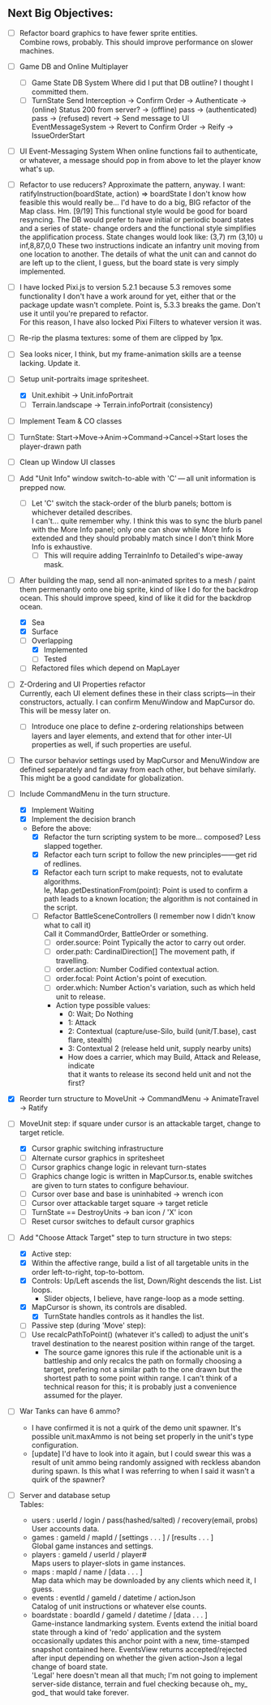 ## Next Big Objectives:
- [ ] Refactor board graphics to have fewer sprite entities.  
      Combine rows, probably. This should improve performance on slower machines.
- [ ] Game DB and Online Multiplayer
    - [ ] Game State DB System
          Where did I put that DB outline? I thought I committed them.
    - [ ] TurnState Send Interception
          → Confirm Order
          → Authenticate
            → (online) Status 200 from server?
            → (offline) pass
          → (authenticated) pass
          → (refused) revert
            → Send message to UI EventMessageSystem
            → Revert to Confirm Order
          → Reify
          → IssueOrderStart
- [ ] UI Event-Messaging System
      When online functions fail to authenticate, or whatever, a message should pop in
      from above to let the player know what's up.

- [ ] Refactor to use reducers? Approximate the pattern, anyway.
      I want: ratifyInstruction(boardState, action) => boardState
      I don't know how feasible this would really be... I'd have to do a big, BIG refactor
      of the Map class. Hm.
      [9/19] This functional style would be good for board resyncing.
      The DB would prefer to have initial or periodic board states and a series of state-
      change orders and the functional style simplifies the applification process.
      State changes would look like:
        (3,7) rm
        (3,10) u inf,8,87,0,0
      These two instructions indicate an infantry unit moving from one location to another.
      The details of what the unit can and cannot do are left up to the client, I guess,
      but the board state is very simply implemented.

- [ ] I have locked Pixi.js to version 5.2.1 because 5.3 removes some functionality I don't have a work around for yet, either that or the package update wasn't complete. Point is, 5.3.3 breaks the game. Don't use it until you're prepared to refactor.  
    For this reason, I have also locked Pixi Filters to whatever version it was.

- [ ] Re-rip the plasma textures: some of them are clipped by 1px.
- [ ] Sea looks nicer, I think, but my frame-animation skills are a teense lacking. Update it.
- [ ] Setup unit-portraits image spritesheet.
    - [X] Unit.exhibit → Unit.infoPortrait
    - [ ] Terrain.landscape → Terrain.infoPortrait (consistency)

- [ ] Implement Team & CO classes
- [ ] TurnState: Start→Move→Anim→Command→Cancel→Start loses the player-drawn path
- [ ] Clean up Window UI classes
- [ ] Add "Unit Info" window switch-to-able with 'C' — all unit information is prepped now.
    - [ ] Let 'C' switch the stack-order of the blurb panels; bottom is whichever detailed describes.  
        I can't... quite remember why. I think this was to sync the blurb panel with the More Info panel; only one can show while More Info is extended and they should probably match since I don't think More Info is exhaustive.
        - [ ] This will require adding TerrainInfo to Detailed's wipe-away mask.

- [ ] After building the map, send all non-animated sprites to a mesh / paint them permenantly onto one big sprite, kind of like I do for the backdrop ocean. This should improve speed, kind of like it did for the backdrop ocean.
    - [X] Sea
    - [X] Surface
    - [ ] Overlapping  
        - [X] Implemented
        - [ ] Tested
    - [ ] Refactored files which depend on MapLayer

- [ ] Z-Ordering and UI Properties refactor  
    Currently, each UI element defines these in their class scripts—in their constructors, actually. I can confirm MenuWindow and MapCursor do. This will be messy later on.
    - [ ] Introduce one place to define z-ordering relationships between layers and layer elements, and extend that for other inter-UI properties as well, if such properties are useful.

- [ ] The cursor behavior settings used by MapCursor and MenuWindow are defined separately and far away from each other, but behave similarly. This might be a good candidate for globalization.

- [ ] Include CommandMenu in the turn structure.
    - [X] Implement Waiting
    - [X] Implement the decision branch
    - Before the above:
        - [X] Refactor the turn scripting system to be more... composed? Less slapped together.
        - [X] Refactor each turn script to follow the new principles——get rid of redlines.
        - [X] Refactor each turn script to make requests, not to evalutate algorithms.  
            Ie, Map.getDestinationFrom(point): Point is used to confirm a path leads to a known location; the algorithm is not contained in the script.
        - [ ] Refactor BattleSceneControllers (I remember now I didn't know what to call it)  
            Call it CommandOrder, BattleOrder or something.
            - [ ] order.source: Point               Typically the actor to carry out order.
            - [ ] order.path: CardinalDirection[]   The movement path, if travelling.
            - [ ] order.action: Number              Codified contextual action.
            - [ ] order.focal: Point                Action's point of execution.
            - [ ] order.which: Number               Action's variation, such as which held unit to release.
            - Action type possible values:
                - 0: Wait; Do Nothing
                - 1: Attack
                - 2: Contextual (capture/use-Silo, build (unit/T.base), cast flare, stealth)
                - 3: Contextual 2 (release held unit, supply nearby units)
                - How does a carrier, which may Build, Attack and Release, indicate  
                    that it wants to release its second held unit and not the first?

- [x] Reorder turn structure to MoveUnit → CommandMenu → AnimateTravel → Ratify

- [ ] MoveUnit step: if square under cursor is an attackable target, change to target reticle.
    - [X] Cursor graphic switching infrastructure
    - [ ] Alternate cursor graphics in spritesheet
    - [ ] Cursor graphics change logic in relevant turn-states
    - [ ] Graphics change logic is written in MapCursor.ts, enable switches are given to turn states to configure behaviour.
    - [ ] Cursor over base and base is uninhabited → wrench icon
    - [ ] Cursor over attackable target square → target reticle
    - [ ] TurnState == DestroyUnits → ban icon / 'X' icon
    - [ ] Reset cursor switches to default cursor graphics

- [ ] Add "Choose Attack Target" step to turn structure in two steps:
    - [X] Active step:
    - [X] Within the affective range, build a list of all targetable units in the order left-to-right, top-to-bottom.
    - [X] Controls: Up/Left ascends the list, Down/Right descends the list. List loops.
        - Slider objects, I believe, have range-loop as a mode setting.
    - [X] MapCursor is shown, its controls are disabled.
        - [X] TurnState handles controls as it handles the list.
    - [ ] Passive step (during 'Move' step):
    - [ ] Use recalcPathToPoint() (whatever it's called) to adjust the unit's travel destination to the nearest position within range of the target.
        - The source game ignores this rule if the actionable unit is a battleship and only recalcs the path on formally choosing a target, prefering not a similar path to the one drawn but the shortest path to some point within range. I can't think of a technical reason for this; it is probably just a convenience assumed for the player.

- [ ] War Tanks can have 6 ammo?
    - I have confirmed it is not a quirk of the demo unit spawner. It's possible unit.maxAmmo is not being set properly in the unit's type configuration.
    - [update] I'd have to look into it again, but I could swear this was a result of unit ammo being randomly assigned with reckless abandon during spawn. Is this what I was referring to when I said it wasn't a quirk of the spawner?

- [ ] Server and database setup  
    Tables:  
    - users : userId / login / pass(hashed/salted) / recovery(email, probs)
        User accounts data.
    - games : gameId / mapId / [settings . . . ] / [results . . . ]  
        Global game instances and settings.
    - players : gameId / userId / player#  
        Maps users to player-slots in game instances.
    - maps : mapId / name / [data . . . ]  
        Map data which may be downloaded by any clients which need it, I guess.
    - events : eventId / gameId / datetime / actionJson  
        Catalog of unit instructions or whatever else counts.
    - boardstate : boardId / gameId / datetime / [data . . . ]  
        Game-instance landmarking system. Events extend the initial board state through a kind of 'redo' application and the system occasionally updates this anchor point with a new, time-stamped snapshot contained here.
    EventsView returns accepted/rejected after input depending on whether the given action-Json a legal change of board state.  
    'Legal' here doesn't mean all that much; I'm not going to implement server-side distance, terrain and fuel checking because oh_ my_ god_ that would take forever.
